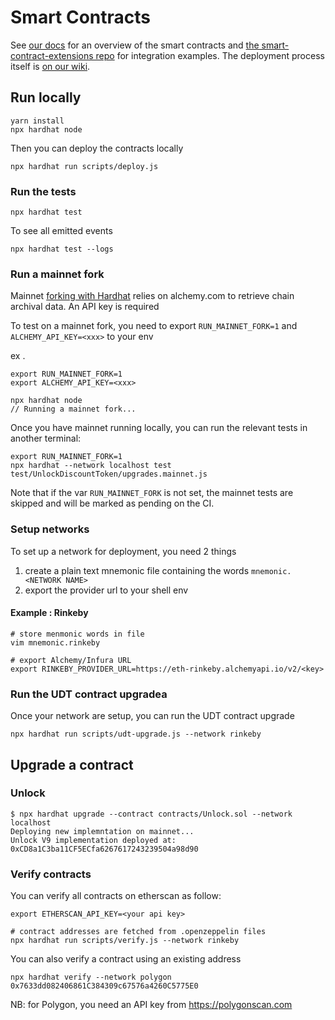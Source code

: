 # Smart Contracts

See [our docs](https://docs.unlock-protocol.com/developers/smart-contracts-architecture) for an overview of the smart contracts and [the smart-contract-extensions repo](https://github.com/unlock-protocol/unlock/tree/master/smart-contract-extensions) for integration examples. The deployment process itself is [on our wiki](https://github.com/unlock-protocol/unlock/wiki/Releasing-a-new-version-of-the-contracts).

## Run locally

```
yarn install
npx hardhat node
```

Then you can deploy the contracts locally

```
npx hardhat run scripts/deploy.js 
```

### Run the tests

```
npx hardhat test
```

To see all emitted events

```
npx hardhat test --logs
```

### Run a mainnet fork

Mainnet [forking with Hardhat](https://hardhat.org/guides/mainnet-forking.html#forking-from-mainnet) relies on alchemy.com to retrieve chain archival data. An API key is required

To test on a mainnet fork, you need to export `RUN_MAINNET_FORK=1` and  `ALCHEMY_API_KEY=<xxx>` to your env

ex . 
```
export RUN_MAINNET_FORK=1
export ALCHEMY_API_KEY=<xxx>

npx hardhat node 
// Running a mainnet fork...
```

Once you have mainnet running locally, you can run the relevant tests in another terminal:

```
export RUN_MAINNET_FORK=1
npx hardhat --network localhost test test/UnlockDiscountToken/upgrades.mainnet.js 
```

Note that if the var `RUN_MAINNET_FORK` is not set, the mainnet tests are skipped and will be marked as pending on the CI.


### Setup networks

To set up a network for deployment, you need 2 things

1. create a plain text mnemonic file containing the words `mnemonic.<NETWORK NAME>` 
2. export the provider url to your shell env

#### Example : Rinkeby

```
# store menmonic words in file
vim mnemonic.rinkeby

# export Alchemy/Infura URL
export RINKEBY_PROVIDER_URL=https://eth-rinkeby.alchemyapi.io/v2/<key>
```

### Run the UDT contract upgradea

Once your network are setup, you can run the UDT contract upgrade

```
npx hardhat run scripts/udt-upgrade.js --network rinkeby
```


## Upgrade a contract

### Unlock 

```
$ npx hardhat upgrade --contract contracts/Unlock.sol --network localhost
Deploying new implemntation on mainnet...
Unlock V9 implementation deployed at: 0xCD8a1C3ba11CF5ECfa6267617243239504a98d90
```

### Verify contracts

You can verify all contracts on etherscan as follow:

```
export ETHERSCAN_API_KEY=<your api key>

# contract addresses are fetched from .openzeppelin files
npx hardhat run scripts/verify.js --network rinkeby
```

You can also verify a contract using an existing address

```
npx hardhat verify --network polygon 0x7633dd082406861C384309c67576a4260C5775E0
```

NB: for Polygon, you need an API key from https://polygonscan.com

